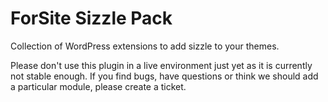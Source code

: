 ForSite Sizzle Pack
======================

Collection of WordPress extensions to add sizzle to your themes.

Please don't use this plugin in a live environment just yet as it is currently not stable enough. If you find bugs, have questions or think we should add a particular module, please create a ticket.

